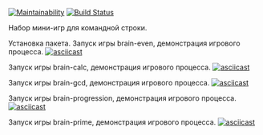 [![Maintainability](https://api.codeclimate.com/v1/badges/a99a88d28ad37a79dbf6/maintainability)](https://codeclimate.com/github/codeclimate/codeclimate/maintainability)
[![Build Status](https://travis-ci.org/AleksBLN/frontend-project-lvl1.svg?branch=master)](https://travis-ci.org/AleksBLN/frontend-project-lvl1)  

Набор мини-игр для командной строки.

Установка пакета. Запуск игры brain-even, демонстрация игрового процесса.
[![asciicast](https://asciinema.org/a/ZUQmXgAuSbsB5qFnRg3L78CSm.svg)](https://asciinema.org/a/ZUQmXgAuSbsB5qFnRg3L78CSm)

Запуск игры brain-calc, демонстрация игрового процесса.
[![asciicast](https://asciinema.org/a/neNT6HEsYxanYXwbgdfh0nCaZ.svg)](https://asciinema.org/a/neNT6HEsYxanYXwbgdfh0nCaZ)

Запуск игры brain-gcd, демонстрация игрового процесса.
[![asciicast](https://asciinema.org/a/istM3e0GLaETWjzvbOXNIBx0u.svg)](https://asciinema.org/a/istM3e0GLaETWjzvbOXNIBx0u)

Запуск игры brain-progression, демонстрация игрового процесса.
[![asciicast](https://asciinema.org/a/g2uQL5QEKLS6ZdwNdFYuhRkIz.svg)](https://asciinema.org/a/g2uQL5QEKLS6ZdwNdFYuhRkIz)

Запуск игры brain-prime, демонстрация игрового процесса.
[![asciicast](https://asciinema.org/a/iu3HJf52TGK31MULZauik6cCr.svg)](https://asciinema.org/a/iu3HJf52TGK31MULZauik6cCr)
